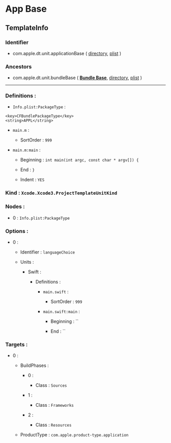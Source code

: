 # App Base

## TemplateInfo

### Identifier

- com.apple.dt.unit.applicationBase ( [directory](/Applications/Xcode.app/Contents/Developer/Library/Xcode/Templates/Project%20Templates/Base/App%20Base.xctemplate), [plist](/Applications/Xcode.app/Contents/Developer/Library/Xcode/Templates/Project%20Templates/Base/App%20Base.xctemplate/TemplateInfo.plist) )

### Ancestors

- com.apple.dt.unit.bundleBase ( [**Bundle Base**](Bundle%20Base.md), [directory](/Applications/Xcode.app/Contents/Developer/Library/Xcode/Templates/Project%20Templates/Base/Bundle%20Base.xctemplate), [plist](/Applications/Xcode.app/Contents/Developer/Library/Xcode/Templates/Project%20Templates/Base/Bundle%20Base.xctemplate/TemplateInfo.plist) )

---

### Definitions : 

- `Info.plist:PackageType` : 

```
<key>CFBundlePackageType</key>
<string>APPL</string>

```

- `main.m` : 

	- SortOrder : `999`

- `main.m:main` : 

	- Beginning : `int main(int argc, const char * argv[]) {`

	- End : `}`

	- Indent : `YES`

### Kind : `Xcode.Xcode3.ProjectTemplateUnitKind`

### Nodes : 

- 0 : `Info.plist:PackageType`

### Options : 

- 0 : 

	- Identifier : `languageChoice`

	- Units : 

		- Swift : 

			- Definitions : 

				- `main.swift` : 

					- SortOrder : `999`

				- `main.swift:main` : 

					- Beginning : ``

					- End : ``

### Targets : 

- 0 : 

	- BuildPhases : 

		- 0 : 

			- Class : `Sources`

		- 1 : 

			- Class : `Frameworks`

		- 2 : 

			- Class : `Resources`

	- ProductType : `com.apple.product-type.application`